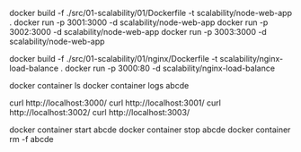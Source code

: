 docker build -f ./src/01-scalability/01/Dockerfile -t scalability/node-web-app .
docker run -p 3001:3000 -d scalability/node-web-app
docker run -p 3002:3000 -d scalability/node-web-app
docker run -p 3003:3000 -d scalability/node-web-app

docker build -f ./src/01-scalability/01/nginx/Dockerfile -t scalability/nginx-load-balance .
docker run -p 3000:80 -d scalability/nginx-load-balance

docker container ls
docker container logs abcde

curl http://localhost:3000/
curl http://localhost:3001/
curl http://localhost:3002/
curl http://localhost:3003/

docker container start abcde
docker container stop abcde
docker container rm -f abcde



